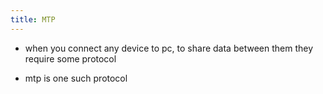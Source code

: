 ```yaml
---
title: MTP
---
```


- when you connect any device to pc, to share data between them they
  require some protocol

- mtp is one such protocol
